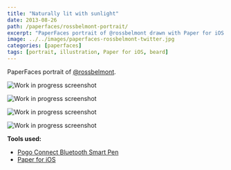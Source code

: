 ```yaml
---
title: "Naturally lit with sunlight"
date: 2013-08-26
path: /paperfaces/rossbelmont-portrait/
excerpt: "PaperFaces portrait of @rossbelmont drawn with Paper for iOS on an iPad."
image: ../../images/paperfaces-rossbelmont-twitter.jpg
categories: [paperfaces]
tags: [portrait, illustration, Paper for iOS, beard]
---
```


PaperFaces portrait of [@rossbelmont](https://twitter.com/rossbelmont).

![Work in progress screenshot](../../images/paperfaces-rossbelmont-process-1-lg.jpg)

![Work in progress screenshot](../../images/paperfaces-rossbelmont-process-2-lg.jpg)

![Work in progress screenshot](../../images/paperfaces-rossbelmont-process-3-lg.jpg)

![Work in progress screenshot](../../images/paperfaces-rossbelmont-process-4-lg.jpg)

**Tools used:**

- [Pogo Connect Bluetooth Smart Pen](https://www.amazon.com/gp/product/B009K448L4/ref=as_li_ss_tl?ie=UTF8&camp=1789&creative=390957&creativeASIN=B009K448L4&linkCode=as2&tag=mademist-20)
- [Paper for iOS](https://paper.bywetransfer.com/)
